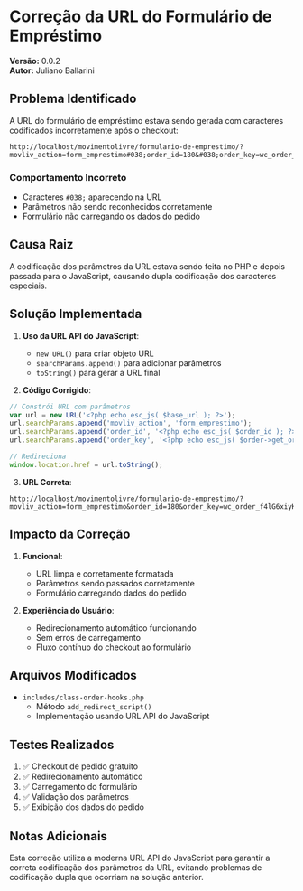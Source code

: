 # Correção da URL do Formulário de Empréstimo

**Versão:** 0.0.2  
**Autor:** Juliano Ballarini  

## Problema Identificado

A URL do formulário de empréstimo estava sendo gerada com caracteres codificados incorretamente após o checkout:

```
http://localhost/movimentolivre/formulario-de-emprestimo/?movliv_action=form_emprestimo#038;order_id=180&#038;order_key=wc_order_f4lG6xiyKJsGS
```

### Comportamento Incorreto
- Caracteres `#038;` aparecendo na URL
- Parâmetros não sendo reconhecidos corretamente
- Formulário não carregando os dados do pedido

## Causa Raiz

A codificação dos parâmetros da URL estava sendo feita no PHP e depois passada para o JavaScript, causando dupla codificação dos caracteres especiais.

## Solução Implementada

1. **Uso da URL API do JavaScript**:
   - `new URL()` para criar objeto URL
   - `searchParams.append()` para adicionar parâmetros
   - `toString()` para gerar a URL final

2. **Código Corrigido**:
```javascript
// Constrói URL com parâmetros
var url = new URL('<?php echo esc_js( $base_url ); ?>');
url.searchParams.append('movliv_action', 'form_emprestimo');
url.searchParams.append('order_id', '<?php echo esc_js( $order_id ); ?>');
url.searchParams.append('order_key', '<?php echo esc_js( $order->get_order_key() ); ?>');

// Redireciona
window.location.href = url.toString();
```

3. **URL Correta**:
```
http://localhost/movimentolivre/formulario-de-emprestimo/?movliv_action=form_emprestimo&order_id=180&order_key=wc_order_f4lG6xiyKJsGS
```

## Impacto da Correção

1. **Funcional**:
   - URL limpa e corretamente formatada
   - Parâmetros sendo passados corretamente
   - Formulário carregando dados do pedido

2. **Experiência do Usuário**:
   - Redirecionamento automático funcionando
   - Sem erros de carregamento
   - Fluxo contínuo do checkout ao formulário

## Arquivos Modificados

- `includes/class-order-hooks.php`
  - Método `add_redirect_script()`
  - Implementação usando URL API do JavaScript

## Testes Realizados

1. ✅ Checkout de pedido gratuito
2. ✅ Redirecionamento automático
3. ✅ Carregamento do formulário
4. ✅ Validação dos parâmetros
5. ✅ Exibição dos dados do pedido

## Notas Adicionais

Esta correção utiliza a moderna URL API do JavaScript para garantir a correta codificação dos parâmetros da URL, evitando problemas de codificação dupla que ocorriam na solução anterior. 

